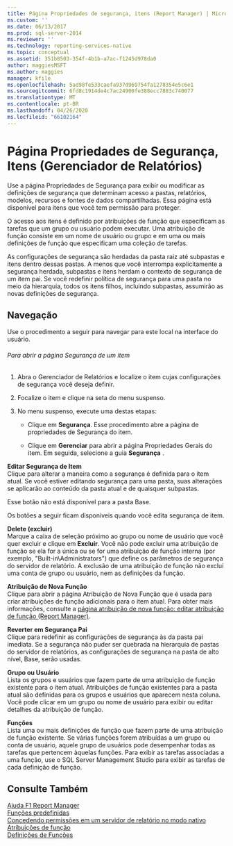 ```yaml
---
title: Página Propriedades de segurança, itens (Report Manager) | Microsoft Docs
ms.custom: ''
ms.date: 06/13/2017
ms.prod: sql-server-2014
ms.reviewer: ''
ms.technology: reporting-services-native
ms.topic: conceptual
ms.assetid: 351b8503-354f-4b1b-a7ac-f1245d978da0
author: maggiesMSFT
ms.author: maggies
manager: kfile
ms.openlocfilehash: 5ad98fe533caefa937d969754fa1278354e5c6e1
ms.sourcegitcommit: 6fd8c1914de4c7ac24900fe388ecc7883c740077
ms.translationtype: MT
ms.contentlocale: pt-BR
ms.lasthandoff: 04/26/2020
ms.locfileid: "66102164"
---
```

# <a name="security-properties-page-items-report-manager"></a>Página Propriedades de Segurança, Itens (Gerenciador de Relatórios)
  Use a página Propriedades de Segurança para exibir ou modificar as definições de segurança que determinam acesso a pastas, relatórios, modelos, recursos e fontes de dados compartilhadas. Essa página está disponível para itens que você tem permissão para proteger.  
  
 O acesso aos itens é definido por atribuições de função que especificam as tarefas que um grupo ou usuário podem executar. Uma atribuição de função consiste em um nome de usuário ou grupo e em uma ou mais definições de função que especificam uma coleção de tarefas.  
  
 As configurações de segurança são herdadas da pasta raiz até subpastas e itens dentro dessas pastas. A menos que você interrompa explicitamente a segurança herdada, subpastas e itens herdam o contexto de segurança de um item pai. Se você redefinir política de segurança para uma pasta no meio da hierarquia, todos os itens filhos, incluindo subpastas, assumirão as novas definições de segurança.  
  
## <a name="navigation"></a>Navegação  
 Use o procedimento a seguir para navegar para este local na interface do usuário.  
  
###### <a name="to-open-the-security-page-for-an-item"></a>Para abrir a página Segurança de um item  
  
1.  Abra o Gerenciador de Relatórios e localize o item cujas configurações de segurança você deseja definir.  
  
2.  Focalize o item e clique na seta do menu suspenso.  
  
3.  No menu suspenso, execute uma destas etapas:  
  
    -   Clique em **Segurança**. Esse procedimento abre a página de propriedades de Segurança do item.  
  
    -   Clique em **Gerenciar** para abrir a página Propriedades Gerais do item. Em seguida, selecione a guia **Segurança** .  
  
 **Editar Segurança de Item**  
 Clique para alterar a maneira como a segurança é definida para o item atual. Se você estiver editando segurança para uma pasta, suas alterações se aplicarão ao conteúdo da pasta atual e de quaisquer subpastas.  
  
 Esse botão não está disponível para a pasta Base.  
  
 Os botões a seguir ficam disponíveis quando você edita segurança de item.  
  
 **Delete (excluir)**  
 Marque a caixa de seleção próximo ao grupo ou nome de usuário que você quer excluir e clique em **Excluir**. Você não pode excluir uma atribuição de função se ela for a única ou se for uma atribuição de função interna (por exemplo, "Built-in\Administrators") que define os parâmetros de segurança do servidor de relatório. A exclusão de uma atribuição de função não exclui uma conta de grupo ou usuário, nem as definições da função.  
  
 **Atribuição de Nova Função**  
 Clique para abrir a página Atribuição de Nova Função que é usada para criar atribuições de função adicionais para o item atual. Para obter mais informações, consulte a [página atribuição de nova função: editar atribuição de função &#40;Report Manager&#41;](../../2014/reporting-services/new-role-assignment-edit-role-assignment-page-report-manager.md).  
  
 **Reverter em Segurança Pai**  
 Clique para redefinir as configurações de segurança às da pasta pai imediata. Se a segurança não puder ser quebrada na hierarquia de pastas do servidor de relatórios, as configurações de segurança na pasta de alto nível, Base, serão usadas.  
  
 **Grupo ou Usuário**  
 Lista os grupos e usuários que fazem parte de uma atribuição de função existente para o item atual. Atribuições de função existentes para a pasta atual são definidas para os grupos e usuários que aparecem nesta coluna. Você pode clicar em um grupo ou nome de usuário para exibir ou editar detalhes da atribuição de função.  
  
 **Funções**  
 Lista uma ou mais definições de função que fazem parte de uma atribuição de função existente. Se várias funções forem atribuídas a um grupo ou conta de usuário, aquele grupo de usuários pode desempenhar todas as tarefas que pertencem àquelas funções. Para exibir as tarefas associadas a uma função, use o SQL Server Management Studio para exibir as tarefas de cada definição de função.  
  
## <a name="see-also"></a>Consulte Também  
 [Ajuda F1 Report Manager](../../2014/reporting-services/report-manager-f1-help.md)   
 [Funções predefinidas](security/role-definitions-predefined-roles.md)   
 [Concedendo permissões em um servidor de relatório no modo nativo](security/granting-permissions-on-a-native-mode-report-server.md)   
 [Atribuições de função](security/role-assignments.md)   
 [Definições de Funções](security/role-definitions.md)  
  
  
